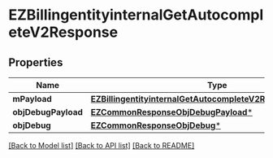 # EZBillingentityinternalGetAutocompleteV2Response

## Properties
Name | Type | Description | Notes
------------ | ------------- | ------------- | -------------
**mPayload** | [**EZBillingentityinternalGetAutocompleteV2ResponseMPayload***](EZBillingentityinternalGetAutocompleteV2ResponseMPayload.md) |  | 
**objDebugPayload** | [**EZCommonResponseObjDebugPayload***](EZCommonResponseObjDebugPayload.md) |  | [optional] 
**objDebug** | [**EZCommonResponseObjDebug***](EZCommonResponseObjDebug.md) |  | [optional] 

[[Back to Model list]](../README.md#documentation-for-models) [[Back to API list]](../README.md#documentation-for-api-endpoints) [[Back to README]](../README.md)


